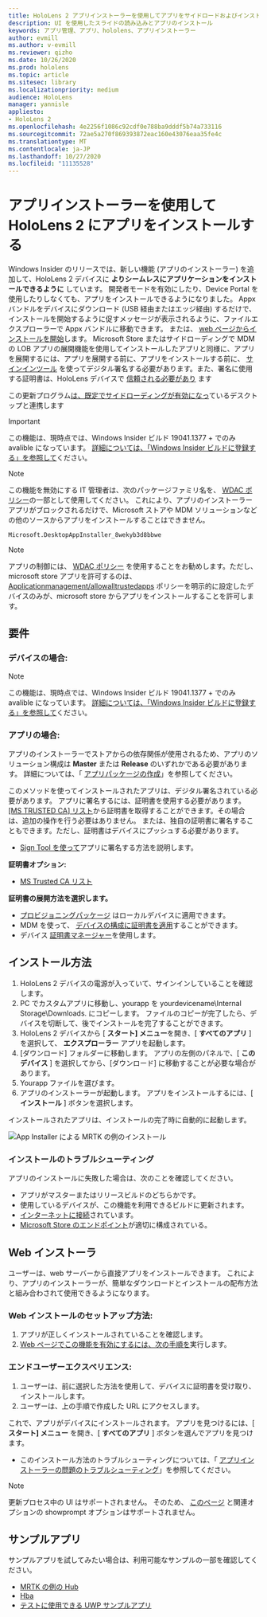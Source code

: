 ```yaml
---
title: HoloLens 2 アプリインストーラーを使用してアプリをサイドロードおよびインストールする方法
description: UI を使用したスライドの読み込みとアプリのインストール
keywords: アプリ管理、アプリ、hololens、アプリインストーラー
author: evmill
ms.author: v-evmill
ms.reviewer: qizho
ms.date: 10/26/2020
ms.prod: hololens
ms.topic: article
ms.sitesec: library
ms.localizationpriority: medium
audience: HoloLens
manager: yannisle
appliesto:
- HoloLens 2
ms.openlocfilehash: 4e2256f1086c92cdf0e788ba9dddf5b74a733116
ms.sourcegitcommit: 72ae5a270f869393872eac160e43076eaa35fe4c
ms.translationtype: MT
ms.contentlocale: ja-JP
ms.lasthandoff: 10/27/2020
ms.locfileid: "11135528"
---
```

# アプリインストーラーを使用して HoloLens 2 にアプリをインストールする

Windows Insider のリリースでは、新しい機能 (アプリのインストーラー) を追加して、HoloLens 2 デバイスに **よりシームレスにアプリケーションをインストールできるように** しています。  開発者モードを有効にしたり、Device Portal を使用したりしなくても、アプリをインストールできるようになりました。  Appx バンドルをデバイスにダウンロード (USB 経由またはエッジ経由) するだけで、インストールを開始するように促すメッセージが表示されるように、ファイルエクスプローラーで Appx バンドルに移動できます。  または、 [web ページからインストールを開始](https://docs.microsoft.com/windows/msix/app-installer/installing-windows10-apps-web)します。  Microsoft Store またはサイドローディングで MDM の LOB アプリの展開機能を使用してインストールしたアプリと同様に、アプリを展開するには、アプリを展開する前に、アプリをインストールする前に、 [サインインツール](https://docs.microsoft.com/windows/win32/appxpkg/how-to-sign-a-package-using-signtool) を使ってデジタル署名する必要があります。また、署名に使用する証明書は、HoloLens デバイスで [信頼される必要があり](https://docs.microsoft.com/windows/win32/appxpkg/how-to-sign-a-package-using-signtool#security-considerations) ます   

この更新プログラム[は、既定でサイドローディングが有効になっ](https://blogs.windows.com/windows-insider/2019/08/07/announcing-windows-10-insider-preview-build-18956/)ているデスクトップと連携します

> [!IMPORTANT]
> この機能は、現時点では、Windows Insider ビルド 19041.1377 + でのみ avalible になっています。 [詳細については、「Windows Insider ビルドに登録する」を参照して](hololens-insider.md)ください。

> [!NOTE]
> この機能を無効にする IT 管理者は、次のパッケージファミリ名を、 [WDAC ポリシー](windows-defender-application-control-wdac.md)の一部として使用してください。 これにより、アプリのインストーラーアプリがブロックされるだけで、Microsoft ストアや MDM ソリューションなどの他のソースからアプリをインストールすることはできません。
```
Microsoft.DesktopAppInstaller_8wekyb3d8bbwe
```
> [!NOTE]
> アプリの制御には、 [WDAC ポリシー](windows-defender-application-control-wdac.md) を使用することをお勧めします。ただし、microsoft store アプリを許可するのは、 [Applicationmanagement/allowalltrustedapps](https://docs.microsoft.com/windows/client-management/mdm/policy-csp-applicationmanagement#applicationmanagement-allowalltrustedapps) ポリシーを明示的に設定したデバイスのみが、microsoft store からアプリをインストールすることを許可します。 

## 要件

### デバイスの場合: 
> [!NOTE]
> この機能は、現時点では、Windows Insider ビルド 19041.1377 + でのみ avalible になっています。 [詳細については、「Windows Insider ビルドに登録する」を参照して](hololens-insider.md)ください。

### アプリの場合: 
アプリのインストーラーでストアからの依存関係が使用されるため、アプリのソリューション構成は **Master** または **Release** のいずれかである必要があります。 詳細については、「 [アプリパッケージの作成](https://docs.microsoft.com/windows/msix/app-installer/create-appinstallerfile-vs)」を参照してください。

このメソッドを使ってインストールされたアプリは、デジタル署名されている必要があります。 アプリに署名するには、証明書を使用する必要があります。 [ [MS TRUSTED CA] リスト](https://ccadb-public.secure.force.com/microsoft/IncludedCACertificateReportForMSFT)から証明書を取得することができます。その場合は、追加の操作を行う必要はありません。 または、独自の証明書に署名することもできます。ただし、証明書はデバイスにプッシュする必要があります。 
- [Sign Tool を使って](https://docs.microsoft.com/windows/win32/appxpkg/how-to-sign-a-package-using-signtool)アプリに署名する方法を説明します。

**証明書オプション:** 
- [MS Trusted CA リスト](https://ccadb-public.secure.force.com/microsoft/IncludedCACertificateReportForMSFT)

**証明書の展開方法を選択します。** 
- [プロビジョニングパッケージ](hololens-provisioning.md) はローカルデバイスに適用できます。
- MDM を使って、 [デバイスの構成に証明書を適用](https://docs.microsoft.com/mem/intune/protect/certificates-configure)することができます。
- デバイス [証明書マネージャー](hololens-insider.md#certificate-manager)を使用します。 

## インストール方法

1.  HoloLens 2 デバイスの電源が入っていて、サインインしていることを確認します。
1.  PC でカスタムアプリに移動し、yourapp を yourdevicename\Internal Storage\Downloads. にコピーします。 
    ファイルのコピーが完了したら、デバイスを切断して、後でインストールを完了することができます。
1.  HoloLens 2 デバイスから [ **スタート] メニュー**を開き、[ **すべてのアプリ** ] を選択して、 **エクスプローラー** アプリを起動します。
1.  [ダウンロード] フォルダーに移動します。 アプリの左側のパネルで、[ **このデバイス** ] を選択してから、[ダウンロード] に移動することが必要な場合があります。
1.  Yourapp ファイルを選びます。 
1.  アプリのインストーラーが起動します。 アプリをインストールするには、[ **インストール** ] ボタンを選択します。 

インストールされたアプリは、インストールの完了時に自動的に起動します。 

![App Installer による MRTK の例のインストール](images/hololens-app-installer-picture.jpg)

### インストールのトラブルシューティング
アプリのインストールに失敗した場合は、次のことを確認してください。
-   アプリがマスターまたはリリースビルドのどちらかです。
- 使用しているデバイスが、この機能を利用できるビルドに更新されます。 
-   [インターネットに接続](hololens-network.md)されています。
-   [Microsoft Store のエンドポイント](hololens-offline.md)が適切に構成されている。  

## Web インストーラ

ユーザーは、web サーバーから直接アプリをインストールできます。 これにより、アプリのインストーラーが、簡単なダウンロードとインストールの配布方法と組み合わされて使用できるようになります。 

### Web インストールのセットアップ方法:
1.  アプリが正しくインストールされていることを確認します。
1.  [Web ページでこの機能を有効にするには、次の手順を](https://docs.microsoft.com/windows/msix/app-installer/installing-windows10-apps-web#how-to-enable-this-on-a-webpage)実行します。 

### エンドユーザーエクスペリエンス:
1. ユーザーは、前に選択した方法を使用して、デバイスに証明書を受け取り、インストールします。 
1. ユーザーは、上の手順で作成した URL にアクセスします。

これで、アプリがデバイスにインストールされます。 アプリを見つけるには、[ **スタート] メニュー** を開き、[ **すべてのアプリ** ] ボタンを選んでアプリを見つけます。 

-   このインストール方法のトラブルシューティングについては、「 [アプリインストーラーの問題のトラブルシューティング](https://docs.microsoft.com/windows/msix/app-installer/troubleshoot-appinstaller-issues)」を参照してください。 

> [!NOTE]
> 更新プロセス中の UI はサポートされません。 そのため、 [このページ](https://docs.microsoft.com/windows/msix/app-installer/update-settings) と関連オプションの showprompt オプションはサポートされません。

## サンプルアプリ

サンプルアプリを試してみたい場合は、利用可能なサンプルの一部を確認してください。
- [MRTK の例の Hub](https://microsoft.github.io/MixedRealityToolkit-Unity/Documentation/README_ExampleHub.html)
- [Hba](https://docs.microsoft.com/windows/mixed-reality/develop/unity/sampleapp-surfaces)
- [テストに使用できる UWP サンプルアプリ](https://github.com/microsoft/Windows-universal-samples/tree/master/Samples)
